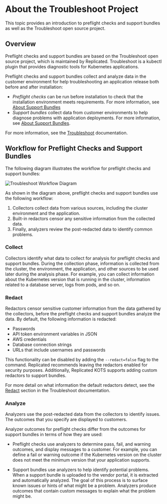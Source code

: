 # About the Troubleshoot Project

This topic provides an introduction to preflight checks and support
bundles as well as the Troubleshoot open source project.

## Overview

Preflight checks and support bundles are based on the Troubleshoot open source project, which is maintained by Replicated. Troubleshoot is a kubectl plugin that provides diagnostic tools for Kubernetes applications.

Preflight checks and support bundles collect and analyze data in the customer environment for help troubleshooting an application release both before and after installation:
* _Preflight checks_ can be run before installation to check that the installation environment meets requirements. For more information, see [About Support Bundles](preflights-about)
* _Support bundles_ collect data from customer environments to help diagnose problems with application deployments. For more information, see [About Support Bundles](support-bundle-about).

For more information, see the [Troubleshoot](https://troubleshoot.sh/) documentation.

## Workflow for Preflight Checks and Support Bundles

The following diagram illustrates the workflow for preflight checks and support bundles:

![Troubleshoot Workflow Diagram](/images/troubleshoot-workflow-diagram.png)

As shown in the diagram above, preflight checks and support bundles use the following workflow:
1. Collectors collect data from various sources, including the cluster environment and the application. 
1. Built-in redactors censor any sensitive information from the collected data.
1. Finally, analyzers review the post-redacted data to identify common problems.

### Collect
Collectors identify what data to collect for analysis for preflight checks and support bundles. During the collection phase, information is collected from the cluster, the environment, the application, and other sources to be used later during the analysis phase. For example, you can collect information about the Kubernetes version that is running in the cluster, information related to a database server, logs from pods, and so on.

### Redact
Redactors censor sensitive customer information from the data gathered by the collectors, before the preflight checks and support bundles analyze the data. By default, the following information is redacted:

- Passwords
- API token environment variables in JSON
- AWS credentials
- Database connection strings
- URLs that include usernames and passwords

This functionality can be disabled by adding the `--redact=false` flag to the command. Replicated recommends leaving the redactors enabled for security purposes. Additionally, Replicated KOTS supports adding custom redactors to support bundles.

For more detail on what information the default redactors detect, see the [Redact](https://troubleshoot.sh/docs/redact/) section in the Troubleshoot documentation.

### Analyze
Analyzers use the post-redacted data from the collectors to identify issues. The outcomes that you specify are displayed to customers.

Analyzer outcomes for preflight checks differ from the outcomes for support bundles in terms of how they are used:

- Preflight checks use analyzers to determine pass, fail, and warning outcomes, and display messages to a customer. For example, you can define a fail or warning outcome if the Kubernetes version on the cluster does not meet the minimum version that your application supports.

- Support bundles use analyzers to help identify potential problems. When a support bundle is uploaded to the vendor portal, it is extracted and automatically analyzed. The goal of this process is to surface known issues or hints of what might be a problem. Analyzers produce outcomes that contain custom messages to explain what the problem might be.